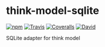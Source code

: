 # think-model-sqlite

[![npm](https://img.shields.io/npm/v/think-model-sqlite.svg?style=flat-square)]()
[![Travis](https://img.shields.io/travis/thinkjs/think-model-sqlite.svg?style=flat-square)]()
[![Coveralls](https://img.shields.io/coveralls/thinkjs/think-model-sqlite/master.svg?style=flat-square)]()
[![David](https://img.shields.io/david/thinkjs/think-model-sqlite.svg?style=flat-square)]()


SQLite adapter for think model
